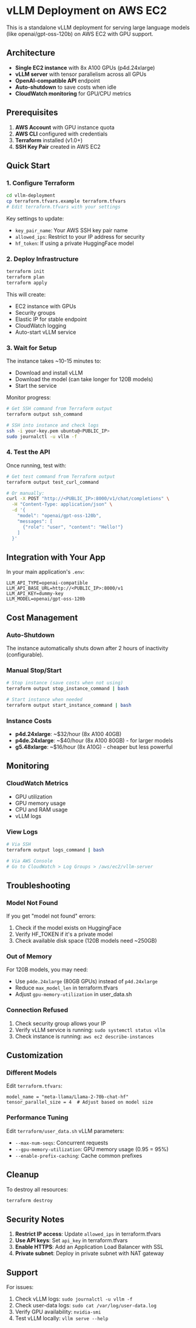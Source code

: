 # vLLM Deployment on AWS EC2

This is a standalone vLLM deployment for serving large language models (like openai/gpt-oss-120b) on AWS EC2 with GPU support.

## Architecture

- **Single EC2 instance** with 8x A100 GPUs (p4d.24xlarge)
- **vLLM server** with tensor parallelism across all GPUs
- **OpenAI-compatible API** endpoint
- **Auto-shutdown** to save costs when idle
- **CloudWatch monitoring** for GPU/CPU metrics

## Prerequisites

1. **AWS Account** with GPU instance quota
2. **AWS CLI** configured with credentials
3. **Terraform** installed (v1.0+)
4. **SSH Key Pair** created in AWS EC2

## Quick Start

### 1. Configure Terraform

```bash
cd vllm-deployment
cp terraform.tfvars.example terraform.tfvars
# Edit terraform.tfvars with your settings
```

Key settings to update:
- `key_pair_name`: Your AWS SSH key pair name
- `allowed_ips`: Restrict to your IP address for security
- `hf_token`: If using a private HuggingFace model

### 2. Deploy Infrastructure

```bash
terraform init
terraform plan
terraform apply
```

This will create:
- EC2 instance with GPUs
- Security groups
- Elastic IP for stable endpoint
- CloudWatch logging
- Auto-start vLLM service

### 3. Wait for Setup

The instance takes ~10-15 minutes to:
- Download and install vLLM
- Download the model (can take longer for 120B models)
- Start the service

Monitor progress:
```bash
# Get SSH command from Terraform output
terraform output ssh_command

# SSH into instance and check logs
ssh -i your-key.pem ubuntu@<PUBLIC_IP>
sudo journalctl -u vllm -f
```

### 4. Test the API

Once running, test with:
```bash
# Get test command from Terraform output
terraform output test_curl_command

# Or manually:
curl -X POST "http://<PUBLIC_IP>:8000/v1/chat/completions" \
  -H "Content-Type: application/json" \
  -d '{
    "model": "openai/gpt-oss-120b",
    "messages": [
      {"role": "user", "content": "Hello!"}
    ]
  }'
```

## Integration with Your App

In your main application's `.env`:
```env
LLM_API_TYPE=openai-compatible
LLM_API_BASE_URL=http://<PUBLIC_IP>:8000/v1
LLM_API_KEY=dummy-key
LLM_MODEL=openai/gpt-oss-120b
```

## Cost Management

### Auto-Shutdown
The instance automatically shuts down after 2 hours of inactivity (configurable).

### Manual Stop/Start
```bash
# Stop instance (save costs when not using)
terraform output stop_instance_command | bash

# Start instance when needed
terraform output start_instance_command | bash
```

### Instance Costs
- **p4d.24xlarge**: ~$32/hour (8x A100 40GB)
- **p4de.24xlarge**: ~$40/hour (8x A100 80GB) - for larger models
- **g5.48xlarge**: ~$16/hour (8x A10G) - cheaper but less powerful

## Monitoring

### CloudWatch Metrics
- GPU utilization
- GPU memory usage
- CPU and RAM usage
- vLLM logs

### View Logs
```bash
# Via SSH
terraform output logs_command | bash

# Via AWS Console
# Go to CloudWatch > Log Groups > /aws/ec2/vllm-server
```

## Troubleshooting

### Model Not Found
If you get "model not found" errors:
1. Check if the model exists on HuggingFace
2. Verify HF_TOKEN if it's a private model
3. Check available disk space (120B models need ~250GB)

### Out of Memory
For 120B models, you may need:
- Use `p4de.24xlarge` (80GB GPUs) instead of `p4d.24xlarge`
- Reduce `max_model_len` in terraform.tfvars
- Adjust `gpu-memory-utilization` in user_data.sh

### Connection Refused
1. Check security group allows your IP
2. Verify vLLM service is running: `sudo systemctl status vllm`
3. Check instance is running: `aws ec2 describe-instances`

## Customization

### Different Models
Edit `terraform.tfvars`:
```hcl
model_name = "meta-llama/Llama-2-70b-chat-hf"
tensor_parallel_size = 4  # Adjust based on model size
```

### Performance Tuning
Edit `terraform/user_data.sh` vLLM parameters:
- `--max-num-seqs`: Concurrent requests
- `--gpu-memory-utilization`: GPU memory usage (0.95 = 95%)
- `--enable-prefix-caching`: Cache common prefixes

## Cleanup

To destroy all resources:
```bash
terraform destroy
```

## Security Notes

1. **Restrict IP access**: Update `allowed_ips` in terraform.tfvars
2. **Use API keys**: Set `api_key` in terraform.tfvars
3. **Enable HTTPS**: Add an Application Load Balancer with SSL
4. **Private subnet**: Deploy in private subnet with NAT gateway

## Support

For issues:
1. Check vLLM logs: `sudo journalctl -u vllm -f`
2. Check user-data logs: `sudo cat /var/log/user-data.log`
3. Verify GPU availability: `nvidia-smi`
4. Test vLLM locally: `vllm serve --help`
